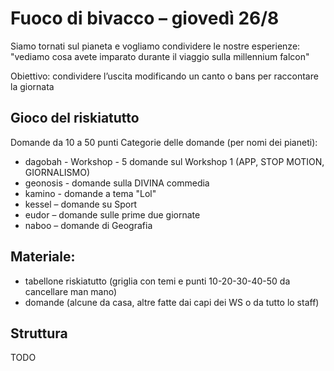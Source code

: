 # Fuoco di bivacco – giovedì 26/8

Siamo tornati sul pianeta e vogliamo condividere le nostre esperienze: "vediamo cosa avete imparato durante il viaggio sulla millennium falcon"

Obiettivo: condividere l’uscita modificando un canto o bans per raccontare la giornata

## Gioco del riskiatutto
Domande da 10 a 50 punti
Categorie delle domande (per nomi dei pianeti):
* dagobah - Workshop - 5 domande sul Workshop 1 (APP, STOP MOTION, GIORNALISMO)
* geonosis - domande sulla DIVINA commedia
* kamino  - domande a tema "Lol"
* kessel – domande su Sport
* eudor – domande sulle prime due giornate
* naboo – domande di Geografia

## Materiale:
* tabellone riskiatutto (griglia con temi e punti 10-20-30-40-50 da cancellare man mano)
* domande (alcune da casa, altre fatte dai capi dei WS o da tutto lo staff)

## Struttura

TODO
